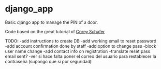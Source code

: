 # django_app
Basic django app to manage the PIN of a door. 

Code based on the great tutorial of [Corey Schafer](https://www.youtube.com/watch?v=1PkNiYlkkjo&list=PL-osiE80TeTtoQCKZ03TU5fNfx2UY6U4p&index=4)

TODO:
-add instructions to create DB
-add working email to reset password
-add account confirmation done by staff
-add option to change pass
-block user name change
-add contact info on registration
-translate reset pass email sent?
-ver si hace falta poner el correo del usuario para restablecer la contraseña (supongo que si por seguridad)